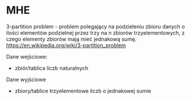 # MHE
3-partition problem - problem polegający na podzieleniu zbioru danych o ilości elementów podzielnej przez trzy na n zbiorów trzyelementowych, z czego elementy zbiorów mają mieć jednakową sumę.
https://en.wikipedia.org/wiki/3-partition_problem

Dane wejściowe:
- zbiór/tablica liczb naturalnych

Dane wyjściowe
- zbiory/tablice trzyelementowe liczb o jednakowej sumie
